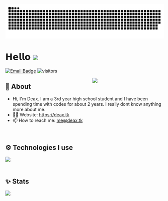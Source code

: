 <br />

<div align="center">
  <a href="https://github.com/DeaxTV/">
  <img  src="https://github.com/JanjyTapYT/JanjyTapYT/blob/main/resources/img/grid-snake.svg"
       alt="snake" /></a>
</div>

# 𝗛𝗲𝗹𝗹𝗼 <img src="https://user-images.githubusercontent.com/5679180/79618120-0daffb80-80be-11ea-819e-d2b0fa904d07.gif" width="27"> 

[![Email Badge](https://img.shields.io/badge/-Email-c14438?style=flat-square&logo=Gmail&logoColor=white&link=mailto:me@deax.tk)](me@deax.tk)
![visitors](https://visitor-badge.laobi.icu/badge?page_id=DeaxTV)

<img width="45%" align="right" src="https://github-readme-streak-stats.herokuapp.com/?user=DeaxTV&theme=black-ice&hide_border=true&stroke=0000&background=0D1117">

<div align="left" width="100%">
   
## 🧐 About

- Hi, I'm Deax. I am a 3rd year high school student and I have been spending time with codes for about 2 years. I really dont know anything more about me.
- 👨‍💻 Website: https://deax.tk
- 📫 How to reach me: me@deax.tk
  
<br />
   
## ⚙️ Technologies I use
   
<img src="https://skillicons.dev/icons?i=nextjs,html,css,javascript,typescript,php,tailwindcss,nestjs,mongodb,heroku,github,alpinejs,arduino,bootstrap,java,git,go,ps,sqlite,mysql,nodejs,prisma,sass,webpack,react,express&theme=dark" />
</div>

<br />

## ✨ Stats

<div align="center" width="100%">
   <img align="left" width="45%" src="https://github-readme-stats.vercel.app/api?username=DeaxTV&show_icons=true&count_private=true&theme=react&hide_border=true&bg_color=0D1117"></div>
</div>
<br />
<br />
